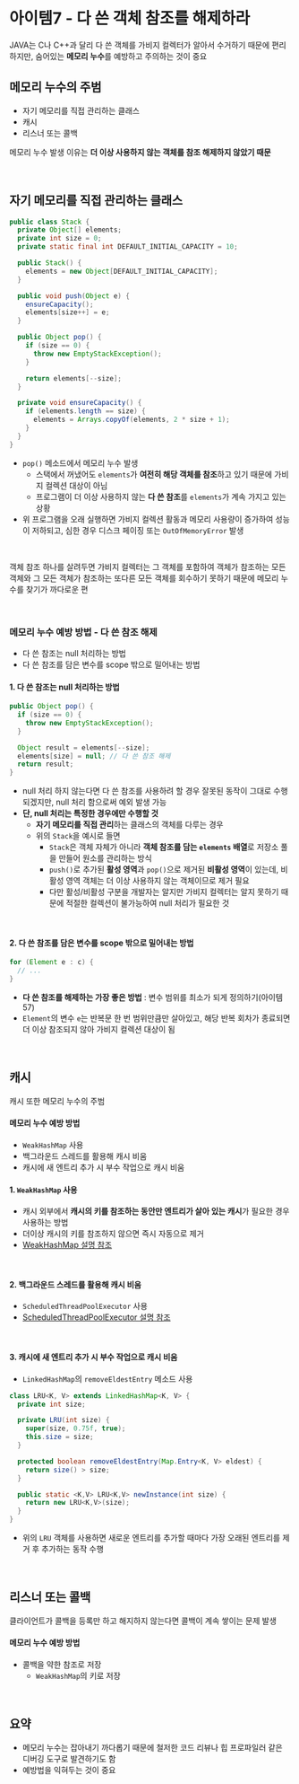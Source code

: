 # 아이템7 - 다 쓴 객체 참조를 해제하라
JAVA는 C나 C++과 달리 다 쓴 객체를 가비지 컬렉터가 알아서 수거하기 때문에 편리하지만, 숨어있는 **메모리 누수**를 예방하고 주의하는 것이 중요

## 메모리 누수의 주범
- 자기 메모리를 직접 관리하는 클래스
- 캐시
- 리스너 또는 콜백

메모리 누수 발생 이유는 **더 이상 사용하지 않는 객체를 참조 해제하지 않았기 때문**

<br />

## 자기 메모리를 직접 관리하는 클래스
```JAVA
public class Stack {
  private Object[] elements;
  private int size = 0;
  private static final int DEFAULT_INITIAL_CAPACITY = 10;

  public Stack() {
    elements = new Object[DEFAULT_INITIAL_CAPACITY];
  }

  public void push(Object e) {
    ensureCapacity();
    elements[size++] = e;
  }

  public Object pop() {
    if (size == 0) {
      throw new EmptyStackException();
    }

    return elements[--size];
  }

  private void ensureCapacity() {
    if (elements.length == size) {
      elements = Arrays.copyOf(elements, 2 * size + 1);
    }
  }
}
```
- ```pop()``` 메소드에서 메모리 누수 발생
  - 스택에서 꺼냈어도 ```elements```가 **여전히 해당 객체를 참조**하고 있기 때문에 가비지 컬렉션 대상이 아님
  - 프로그램이 더 이상 사용하지 않는 **다 쓴 참조**를 ```elements```가 계속 가지고 있는 상황
- 위 프로그램을 오래 실행하면 가비지 컬렉션 활동과 메모리 사용량이 증가하여 성능이 저하되고, 심한 경우 디스크 페이징 또는 ```OutOfMemoryError``` 발생

<br />

객체 참조 하나를 살려두면 가비지 컬렉터는 그 객체를 포함하여 객체가 참조하는 모든 객체와 그 모든 객체가 참조하는 또다른 모든 객체를 회수하기 못하기 때문에 메모리 누수를 찾기가 까다로운 편

<br />

### 메모리 누수 예방 방법 - 다 쓴 참조 해제
- 다 쓴 참조는 null 처리하는 방법
- 다 쓴 참조를 담은 변수를 scope 밖으로 밀어내는 방법

#### 1. 다 쓴 참조는 null 처리하는 방법
```JAVA
public Object pop() {
  if (size == 0) {
    throw new EmptyStackException();
  }

  Object result = elements[--size];
  elements[size] = null; // 다 쓴 참조 해제
  return result;
}
```
- null 처리 하지 않는다면 다 쓴 참조를 사용하려 할 경우 잘못된 동작이 그대로 수행되겠지만, null 처리 함으로써 예외 발생 가능
- **단, null 처리는 특정한 경우에만 수행할 것**
  - **자기 메모리를 직접 관리**하는 클래스의 객체를 다루는 경우
  - 위의 ```Stack```을 예시로 들면
    - ```Stack```은 객체 자체가 아니라 **객체 참조를 담는 ```elements``` 배열**로 저장소 풀을 만들어 원소를 관리하는 방식
    - ```push()```로 추가된 **활성 영역**과 ```pop()```으로 제거된 **비활성 영역**이 있는데, 비활성 영역 객체는 더 이상 사용하지 않는 객체이므로 제거 필요
    - 다만 활성/비활성 구분을 개발자는 알지만 가비지 컬렉터는 알지 못하기 때문에 적절한 컬렉션이 불가능하여 null 처리가 필요한 것

<br />

#### 2. 다 쓴 참조를 담은 변수를 scope 밖으로 밀어내는 방법
```JAVA
for (Element e : c) {
  // ...
}
```
- **다 쓴 참조를 해제하는 가장 좋은 방법** : 변수 범위를 최소가 되게 정의하기(아이템 57)
- ```Element```의 변수 ```e```는 반복문 한 번 범위만큼만 살아있고, 해당 반복 회차가 종료되면 더 이상 참조되지 않아 가비지 컬렉션 대상이 됨

<br />

## 캐시
캐시 또한 메모리 누수의 주범

#### 메모리 누수 예방 방법
- ```WeakHashMap``` 사용
- 백그라운드 스레드를 활용해 캐시 비움
- 캐시에 새 엔트리 추가 시 부수 작업으로 캐시 비움

#### 1. ```WeakHashMap``` 사용
- 캐시 외부에서 **캐시의 키를 참조하는 동안만 엔트리가 살아 있는 캐시**가 필요한 경우 사용하는 방법
- 더이상 캐시의 키를 참조하지 않으면 즉시 자동으로 제거
- [WeakHashMap 설명 참조](http://blog.breakingthat.com/2018/08/26/java-collection-map-weakhashmap/)
<br />

#### 2. 백그라운드 스레드를 활용해 캐시 비움
- ```ScheduledThreadPoolExecutor``` 사용
- [ScheduledThreadPoolExecutor 설명 참조](https://codechacha.com/ko/java-scheduled-thread-pool-executor/)
<br />

#### 3. 캐시에 새 엔트리 추가 시 부수 작업으로 캐시 비움
- ```LinkedHashMap```의 ```removeEldestEntry``` 메소드 사용
```JAVA
class LRU<K, V> extends LinkedHashMap<K, V> {
  private int size;

  private LRU(int size) {
    super(size, 0.75f, true);
    this.size = size;
  }

  protected boolean removeEldestEntry(Map.Entry<K, V> eldest) {
    return size() > size;
  }

  public static <K,V> LRU<K,V> newInstance(int size) {
    return new LRU<K,V>(size);
  }
}
```
- 위의 ```LRU``` 객체를 사용하면 새로운 엔트리를 추가할 때마다 가장 오래된 엔트리를 제거 후 추가하는 동작 수행

<br />

## 리스너 또는 콜백
클라이언트가 콜백을 등록만 하고 해지하지 않는다면 콜백이 계속 쌓이는 문제 발생

#### 메모리 누수 예방 방법
- 콜백을 약한 참조로 저장
  - ```WeakHashMap```의 키로 저장

<br />

## 요약
- 메모리 누수는 잡아내기 까다롭기 때문에 철저한 코드 리뷰나 힙 프로파일러 같은 디버깅 도구로 발견하기도 함
- 예방법을 익혀두는 것이 중요
